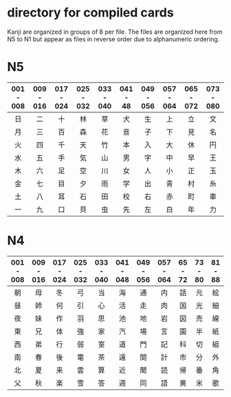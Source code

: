 # directory for compiled cards
Kanji are organized in groups of 8 per file. The files are organized here from N5 to N1 but appear as files in reverse order due to alphanumeric ordering.

# N5
| 001 - 008 | 009 - 016 | 017 - 024 | 025 - 032 | 033 - 040 | 041 - 48 | 049 - 056 | 057 - 064 | 065 - 072 | 073 - 080 |
| :---: | :---: | :---: | :---: | :---: | :---: | :---: | :---: | :---: | :---: |
| 日 | 二 | 十 | 林 | 草 | 犬 | 生 | 上 | 立 | 文 |
| 月 | 三 | 百 | 森 | 花 | 音 | 子 | 下 | 見 | 名 |
| 火 | 四 | 千 | 天 | 竹 | 本 | 入 | 大 | 休 | 円 |
| 水 | 五 | 手 | 気 | 山 | 男 | 字 | 中 | 早 | 王 |
| 木 | 六 | 足 | 空 | 川 | 女 | 人 | 小 | 正 | 玉 |
| 金 | 七 | 目 | 夕 | 雨 | 学 | 出 | 青 | 村 | 糸 |
| 土 | 八 | 耳 | 石 | 田 | 校 | 右 | 赤 | 町 | 車 |
| 一 | 九 | 口 | 貝 | 虫 | 先 | 左 | 白 | 年 | 力 |

# N4
| 001 - 008 | 009 - 016 | 017 - 024 | 025 - 032 | 033 - 040 | 041 - 048 | 049 - 056 | 057 - 064 | 65 - 72 | 73 - 80 | 81 - 88 |
| :---: | :---: | :---: | :---: | :---: | :---: | :---: | :---: | :---: | :---: | :---: |
| 朝 | 母 | 冬 | 弓 | 当 | 海 | 通 | 内 | 話 | 元 | 絵 |
| 昼 | 姉 | 何 | 引 | 心 | 活 | 走 | 肉 | 国 | 光 | 細 |
| 夜 | 妹 | 作 | 羽 | 思 | 池 | 地 | 岩 | 図 | 売 | 線 |
| 東 | 兄 | 体 | 強 | 家 | 汽 | 場 | 言 | 園 | 半 | 紙 |
| 西 | 弟 | 行 | 弱 | 室 | 道 | 門 | 記 | 科 | 切 | 組 |
| 南 | 春 | 後 | 電 | 茶 | 遠 | 間 | 計 | 市 | 分 | 外 |
| 北 | 夏 | 来 | 雲 | 算 | 近 | 聞 | 読 | 帰 | 番 | 角 |
| 父 | 秋 | 楽 | 雪 | 答 | 週 | 同 | 語 | 黄 | 米 | 歌 |